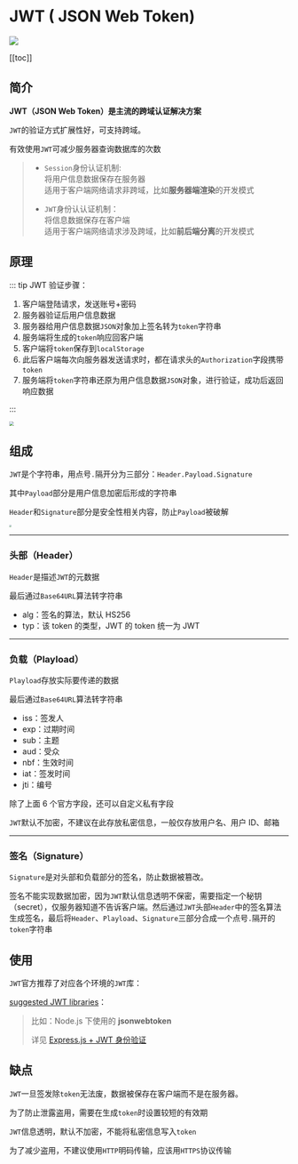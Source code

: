 # JWT ( JSON Web Token)

![](https://www.freecodecamp.org/news/content/images/size/w2000/2019/11/jwt.png)

[[toc]]

## 简介

**JWT（JSON Web Token）**是主流的**跨域认证解决方案**

`JWT`的验证方式扩展性好，可支持跨域。

有效使用`JWT`可减少服务器查询数据库的次数

> - `Session`身份认证机制:<br>
>   将用户信息数据保存在服务器<br>
>   适用于客户端网络请求非跨域，比如**服务器端渲染**的开发模式
>
> - `JWT`身份认认证机制：<br>
>   将信息数据保存在客户端<br>
>   适用于客户端网络请求涉及跨域，比如**前后端分离**的开发模式

## 原理

::: tip JWT 验证步骤：

1. 客户端登陆请求，发送账号+密码
2. 服务器验证后用户信息数据
3. 服务器给用户信息数据`JSON`对象加上签名转为`token`字符串
4. 服务端将生成的`token`响应回客户端
5. 客户端将`token`保存到`localStorage`
6. 此后客户端每次向服务器发送请求时，都在请求头的`Authorization`字段携带`token`
7. 服务端将`token`字符串还原为用户信息数据`JSON`对象，进行验证，成功后返回响应数据

::: 

<img src="https://pbs.twimg.com/media/E3w6jKuVUAki6Id?format=jpg&name=medium" style="zoom:50%;" />

## 组成

`JWT`是个字符串，用点号`.`隔开分为三部分：`Header.Payload.Signature`

其中`Payload`部分是用户信息加密后形成的字符串

`Header`和`Signature`部分是安全性相关内容，防止`Payload`被破解

<img src="https://research.securitum.com/wp-content/uploads/sites/2/2019/10/jwt_ng1_en.png" style="zoom: 25%;" />

---

### 头部（Header）

`Header`是描述`JWT`的元数据

最后通过`Base64URL`算法转字符串

- alg：签名的算法，默认 HS256
- typ：该 token 的类型，JWT 的 token 统一为 JWT

---

### 负载（Playload）

`Playload`存放实际要传递的数据

最后通过`Base64URL`算法转字符串

- iss：签发人
- exp：过期时间
- sub：主题
- aud：受众
- nbf：生效时间
- iat：签发时间
- jti：编号

除了上面 6 个官方字段，还可以自定义私有字段

`JWT`默认不加密，不建议在此存放私密信息，一般仅存放用户名、用户 ID、邮箱

---

### 签名（Signature）

`Signature`是对头部和负载部分的签名，防止数据被篡改。

签名不能实现数据加密，因为`JWT`默认信息透明不保密，需要指定一个秘钥（secret），仅服务器知道不告诉客户端。然后通过`JWT`头部`Header`中的签名算法生成签名，最后将`Header`、`Playload`、`Signature`三部分合成一个点号`.`隔开的`token`字符串

## 使用

`JWT`官方推荐了对应各个环境的`JWT`库：

[suggested JWT libraries](https://jwt.io/libraries)：

> 比如：Node.js 下使用的 **jsonwebtoken**
>
> 详见 [Express.js + JWT 身份验证]()

## 缺点

`JWT`一旦签发除`token`无法废，数据被保存在客户端而不是在服务器。

为了防止泄露盗用，需要在生成`token`时设置较短的有效期

`JWT`信息透明，默认不加密，不能将私密信息写入`token`

为了减少盗用，不建议使用`HTTP`明码传输，应该用`HTTPS`协议传输
